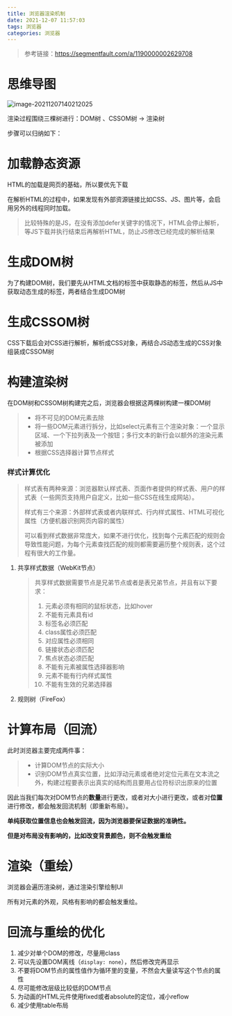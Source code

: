 ```yaml
---
title: 浏览器渲染机制
date: 2021-12-07 11:57:03
tags: 浏览器
categories: 浏览器
---
```


> 参考链接：https://segmentfault.com/a/1190000002629708

# 思维导图

![image-20211207140212025](https://cdn.jsdelivr.net/gh/SC-WSKun/HexoStaticFile/img/image-20211207140212025.png)

渲染过程围绕三棵树进行：DOM树 、CSSOM树 -> 渲染树

步骤可以归纳如下：

# 加载静态资源

HTML的加载是网页的基础，所以要优先下载

在解析HTML的过程中，如果发现有外部资源链接比如CSS、JS、图片等，会启用另外的线程同时加载。

> 比较特殊的是JS，在没有添加defer关键字的情况下，HTML会停止解析，等JS下载并执行结束后再解析HTML，防止JS修改已经完成的解析结果

# 生成DOM树

为了构建DOM树，我们要先从HTML文档的标签中获取静态的标签，然后从JS中获取动态生成的标签，两者结合生成DOM树

# 生成CSSOM树

CSS下载后会对CSS进行解析，解析成CSS对象，再结合JS动态生成的CSS对象组装成CSSOM树

# 构建渲染树

在DOM树和CSSOM树构建完之后，浏览器会根据这两棵树构建一棵DOM树

>- 将不可见的DOM元素去除
>- 将一些DOM元素进行拆分，比如select元素有三个渲染对象：一个显示区域、一个下拉列表及一个按钮；多行文本的新行会以额外的渲染元素被添加
>- 根据CSS选择器计算节点样式

### 样式计算优化

> 样式表有两种来源：浏览器默认样式表、页面作者提供的样式表、用户的样式表（一些网页支持用户自定义，比如一些CSS在线生成网站）。
>
> 样式有三个来源：外部样式表或者内联样式、行内样式属性、HTML可视化属性（方便机器识别网页内容的属性）
>
> 可以看到样式数据非常庞大，如果不进行优化，找到每个元素匹配的规则会导致性能问题，为每个元素查找匹配的规则都需要遍历整个规则表，这个过程有很大的工作量。

1. 共享样式数据（WebKit节点）

   > 共享样式数据需要节点是兄弟节点或者是表兄弟节点，并且有以下要求：
   >
   > 1. 元素必须有相同的鼠标状态，比如hover
   > 2. 不能有元素具有id
   > 3. 标签名必须匹配
   > 4. class属性必须匹配
   > 5. 对应属性必须相同
   > 6. 链接状态必须匹配
   > 7. 焦点状态必须匹配
   > 8. 不能有元素被属性选择器影响
   > 9. 元素不能有行内样式属性
   > 10. 不能有生效的兄弟选择器

2. 规则树（FireFox）

   

# 计算布局（回流）

此时浏览器主要完成两件事：

>- 计算DOM节点的实际大小
>- 识别DOM节点真实位置，比如浮动元素或者绝对定位元素在文本流之外，构建过程要表示出真实的结构而且要用占位符标识出原来的位置

因此当我们每次对DOM节点的**数量**进行更改，或者对大小进行更改，或者对**位置**进行修改，都会触发回流机制（即重新布局）。

**单纯获取位置信息也会触发回流，因为浏览器要保证数据的准确性。**

**但是对布局没有影响的，比如改变背景颜色，则不会触发重绘**

# 渲染（重绘）

浏览器会遍历渲染树，通过渲染引擎绘制UI

所有对元素的外观，风格有影响的都会触发重绘。

# 回流与重绘的优化

1. 减少对单个DOM的修改，尽量用class
2. 可以先设置DOM离线（`display: none`），然后修改完再显示
3. 不要将DOM节点的属性值作为循环里的变量，不然会大量读写这个节点的属性
4. 尽可能修改层级比较低的DOM节点
5. 为动画的HTML元件使用fixed或者absolute的定位，减小reflow
6. 减少使用table布局
